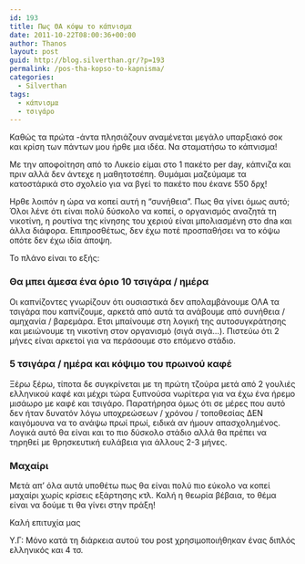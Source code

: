 ```yaml
---
id: 193
title: Πως ΘΑ κόψω το κάπνισμα
date: 2011-10-22T08:00:36+00:00
author: Thanos
layout: post
guid: http://blog.silverthan.gr/?p=193
permalink: /pos-tha-kopso-to-kapnisma/
categories:
  - Silverthan
tags:
  - κάπνισμα
  - τσιγάρο
---
```

Καθώς τα πρώτα -άντα πλησιάζουν αναμένεται μεγάλο υπαρξιακό σοκ και κρίση των πάντων μου ήρθε μια ιδέα. Να σταματήσω το κάπνισμα!

Με την αποφοίτηση από το Λυκείο είμαι στο 1 πακέτο per day, κάπνιζα και πριν αλλά δεν άντεχε η μαθητοτσέπη. Θυμάμαι μαζεύμαμε τα κατοστάρικά στο σχολείο για να βγεί το πακέτο που έκανε 550 δρχ!

Ηρθε λοιπόν η ώρα να κοπεί αυτή η “συνήθεια”. Πως θα γίνει όμως αυτό; Όλοι λένε ότι είναι πολύ δύσκολο να κοπεί, ο οργανισμός αναζητά τη νικοτίνη, η ρουτίνα της κίνησης του χεριού είναι μπολιασμένη στο dna και άλλα διάφορα. Επιπροσθέτως, δεν έχω ποτέ προσπαθήσει να το κόψω οπότε δεν έχω ιδία άποψη.

Το πλάνο είναι το εξής:

### Θα μπει άμεσα ένα όριο 10 τσιγάρα / ημέρα

Οι καπνίζοντες γνωρίζουν ότι ουσιαστικά δεν απολαμβάνουμε ΟΛΑ τα τσιγάρα που καπνίζουμε, αρκετά από αυτά τα ανάβουμε από συνήθεια / αμηχανία / βαρεμάρα. Ετσι μπαίνουμε στη λογική της αυτοσυγκράτησης και μειώνουμε τη νικοτίνη στον οργανισμό (σιγά σιγά…). Πιστεύω ότι 2 μήνες είναι αρκετοί για να περάσουμε στο επόμενο στάδιο.

### 5 τσιγάρα / ημέρα και κόψιμο του πρωινού καφέ

Ξέρω ξέρω, τίποτα δε συγκρίνεται με τη πρώτη τζούρα μετά από 2 γουλιές ελληνικού καφέ και μέχρι τώρα ξυπνούσα νωρίτερα για να έχω ένα ήρεμο μισάωρο με καφέ και τσιγάρο. Παρατήρησα όμως ότι σε μέρες που αυτό δεν ήταν δυνατόν λόγω υποχρεώσεων / χρόνου / τοποθεσίας ΔΕΝ καιγόμουνα να το ανάψω πρωί πρωί, ειδικά αν ήμουν απασχολημένος. Λογικά αυτό θα είναι και το πιο δύσκολο στάδιο αλλά θα πρέπει να τηρηθεί με θρησκευτική ευλάβεια για άλλους 2-3 μήνες.

### Μαχαίρι

Μετά απ’ όλα αυτά υποθέτω πως θα είναι πολύ πιο εύκολο να κοπεί μαχαίρι χωρίς κρίσεις εξάρτησης κτλ. Καλή η θεωρία βέβαια, το θέμα είναι να δούμε τι θα γίνει στην πράξη!

Καλή επιτυχία μας

Υ.Γ: Μόνο κατά τη διάρκεια αυτού του post χρησιμοποιήθηκαν ένας διπλός ελληνικός και 4 τσ.